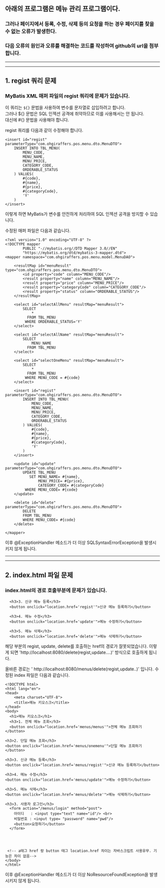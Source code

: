 ## 아래의 프로그램은 메뉴 관리 프로그램이다.

### 그러나 페이지에서 등록, 수정, 삭제 등의 요청을 하는 경우 페이지를 찾을 수 없는 오류가 발생한다.
### 다음 오류의 원인과 오류를 해결하는 코드를 작성하여 github의 url을 첨부합니다.

-----
-----


## 1. regist 쿼리 문제
### MyBatis XML 매퍼 파일의 regist 쿼리에 문제가 있습니다.


이 쿼리는 `${}` 문법을 사용하여 변수를 문자열로 삽입하려고 합니다.  
그러나 ${} 문법은 SQL 인젝션 공격에 취약하므로 이를 사용해서는 안 됩니다.  
대신에 #{} 문법을 사용해야 합니다.


regist 쿼리를 다음과 같이 수정해야 합니다.

```
<insert id="regist" parameterType="com.ohgiraffers.pos.menu.dto.MenuDTO">
    INSERT INTO TBL_MENU(
        MENU_CODE,
        MENU_NAME,
        MENU_PRICE,
        CATEGORY_CODE,
        ORDERABLE_STATUS
    ) VALUES(
        #{code},
        #{name},
        #{price},
        #{categoryCode},
        'Y'
    )
</insert>
```

이렇게 하면 MyBatis가 변수를 안전하게 처리하여 SQL 인젝션 공격을 방지할 수 있습니다.

수정된 매퍼 파일은 다음과 같습니다.

```
<?xml version="1.0" encoding="UTF-8" ?>
<!DOCTYPE mapper
        PUBLIC "-//mybatis.org//DTD Mapper 3.0//EN"
        "https://mybatis.org/dtd/mybatis-3-mapper.dtd">
<mapper namespace="com.ohgiraffers.pos.menu.model.MenuDAO">

    <resultMap id="menuResult" type="com.ohgiraffers.pos.menu.dto.MenuDTO">
        <id property="code" column="MENU_CODE"/>
        <result property="name" column="MENU_NAME"/>
        <result property="price" column="MENU_PRICE"/>
        <result property="categoryCode" column="CATEGORY_CODE"/>
        <result property="status" column="ORDERABLE_STATUS"/>
    </resultMap>

    <select id="selectAllMenu" resultMap="menuResult">
        SELECT
            *
          FROM TBL_MENU
         WHERE ORDERABLE_STATUS='Y'
    </select>

    <select id="selectAllName" resultMap="menuResult">
        SELECT
            MENU_NAME
          FROM TBL_MENU
    </select>

    <select id="selectOneMenu" resultMap="menuResult">
        SELECT
            *
          FROM TBL_MENU
         WHERE MENU_CODE = #{code}
    </select>

    <insert id="regist" parameterType="com.ohgiraffers.pos.menu.dto.MenuDTO">
        INSERT INTO TBL_MENU(
            MENU_CODE,
            MENU_NAME,
            MENU_PRICE,
            CATEGORY_CODE,
            ORDERABLE_STATUS
        ) VALUES(
            #{code},
            #{name},
            #{price},
            #{categoryCode},
            'Y'
        )
    </insert>

    <update id="update" parameterType="com.ohgiraffers.pos.menu.dto.MenuDTO">
        UPDATE TBL_MENU
           SET MENU_NAME= #{name},
               MENU_PRICE= #{price},
               CATEGORY_CODE= #{categoryCode}
         WHERE MENU_CODE= #{code}
    </update>

    <delete id="delete" parameterType="com.ohgiraffers.pos.menu.dto.MenuDTO">
        DELETE
        FROM TBL_MENU
        WHERE MENU_CODE= #{code}
    </delete>

</mapper>
```


이후 @ExceptionHandler 메소드가 더 이상 SQLSyntaxErrorException을 발생시키지 않게 됩니다.


-----
-----


## 2. index.html 파일 문제
### index.html의 경로 호출부분에 문제가 있습니다. 

```
  <h3>3. 신규 메뉴 등록</h3>
  <button onclick="location.href='regist'">신규 메뉴 등록하기</button>

  <h3>4. 메뉴 수정</h3>
  <button onclick="location.href='update'">메뉴 수정하기</button>

  <h3>5. 메뉴 삭제</h3>
  <button onclick="location.href='delete'">메뉴 삭제하기</button>
  ```
해당 부분의 regist, update, delete를 호출하는 href의 경로가 잘못되었습니다.
이렇게 되면 'http://localhost:8080/delete(regist,update....)' 방식으로 호출하게 됩니다.

올바른 경로는
' http://localhost:8080/menus/delete(regist,update..)' 입니다.
수정된 index 파일은 다음과 같습니다.

```
<!DOCTYPE html>
<html lang="en">
<head>
    <meta charset="UTF-8">
    <title>메뉴 키오스크</title>
</head>
<body>
  <h1>메뉴 키오스크</h1>
  <h3>1. 전체 메뉴 조회</h3>
  <button onclick="location.href='menus/menus'">전체 메뉴 조회하기</button>

<h3>2. 단일 메뉴 조회</h3>
<button onclick="location.href='menus/onemenu'">단일 메뉴 조회하기</button>

<h3>3. 신규 메뉴 등록</h3>
<button onclick="location.href='menus/regist'">신규 메뉴 등록하기</button>

<h3>4. 메뉴 수정</h3>
<button onclick="location.href='menus/update'">메뉴 수정하기</button>

<h3>5. 메뉴 삭제</h3>
<button onclick="location.href='menus/delete'">메뉴 삭제하기</button>

<h3>3. 사용자 로그인</h3>
  <form action="/menus/login" method="post">
    아이디   : <input type="text" name="id"/> <br>
    비밀번호 : <input type= "password" name="pwd"/>
    <button>요청하기</button>
  </form>




 <!-- a태그 href 랑 button 태그 location.href 차이는 자바스크립트 사용유무. 기능은 차이 없음-->
</body>
</html>
```

이후 @ExceptionHandler 메소드가 더 이상 NoResourceFoundException을 발생시키지 않게 됩니다.
